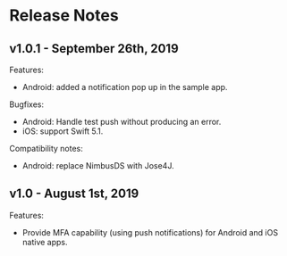 # Release Notes

## v1.0.1 - September 26th, 2019
Features:
- Android: added a notification pop up in the sample app.

Bugfixes:
- Android: Handle test push without producing an error.
- iOS: support Swift 5.1.

Compatibility notes:
- Android: replace NimbusDS with Jose4J.

## v1.0 - August 1st, 2019
Features:
- Provide MFA capability (using push notifications) for Android and iOS native apps.
